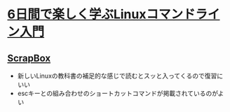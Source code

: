 # [6日間で楽しく学ぶLinuxコマンドライン入門](https://www.amazon.co.jp/6%E6%97%A5%E9%96%93%E3%81%A7%E6%A5%BD%E3%81%97%E3%81%8F%E5%AD%A6%E3%81%B6Linux%E3%82%B3%E3%83%9E%E3%83%B3%E3%83%89%E3%83%A9%E3%82%A4%E3%83%B3%E5%85%A5%E9%96%80-%E3%82%B3%E3%83%9E%E3%83%B3%E3%83%89%E3%81%AE%E5%9F%BA%E6%9C%AC%E6%93%8D%E4%BD%9C%E3%82%92%E8%BA%AB%E3%81%AB%E3%81%A4%E3%81%91%E3%82%88%E3%81%86-%E3%83%8D%E3%83%83%E3%83%88%E6%99%82%E4%BB%A3%E3%81%AE%E3%80%81%E3%81%93%E3%82%8C%E3%81%8B%E3%82%89%E5%A7%8B%E3%82%81%E3%82%8B%E3%83%97%E3%83%AD%E3%82%B0%E3%83%A9%E3%83%9F%E3%83%B3%E3%82%B0%EF%BC%88NextPublishing%EF%BC%89-%E5%A4%A7%E6%B4%A5-%E7%9C%9F-ebook/dp/B00WE7XZ68/ref=sr_1_1?__mk_ja_JP=%E3%82%AB%E3%82%BF%E3%82%AB%E3%83%8A&keywords=6%E6%97%A5%E9%96%93%E3%81%A7%E5%AD%A6%E3%81%B6&qid=1582456282&s=digital-text&sr=1-1)

## [ScrapBox](https://scrapbox.io/moch/Linux%E3%82%B3%E3%83%9E%E3%83%B3%E3%83%89%E3%83%A9%E3%82%A4%E3%83%B3%E5%85%A5%E9%96%80)

- 新しいLinuxの教科書の補足的な感じで読むとスッと入ってくるので復習にいい
- escキーとの組み合わせのショートカットコマンドが掲載されているのがよい
